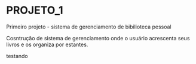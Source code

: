 # PROJETO_1
Primeiro projeto - sistema de gerenciamento de bibilioteca pessoal

Cosntrução de sistema de gerenciamento onde o usuário acrescenta seus livros e os organiza por estantes.

testando
